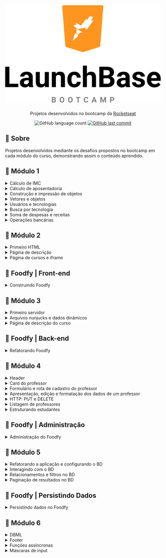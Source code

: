 <h1 align="center">
  <img src="/Images/launchbase.svg">
</h1>

<p align="center">Projetos desenvolvidos no bootcamp da <a href="https://www.rocketseat.com.br">Rocketseat</a></p>

<p align="center">
  <img alt="GitHub language count" src="https://img.shields.io/github/languages/count/frankjrp/RocketSeat_LaunchBase">
  
  <a href="https://github.com/frankjrp/RocketSeat_LaunchBase/commits/master">
    <img alt="GitHub last commit" src="https://img.shields.io/github/last-commit/frankjrp/RocketSeat_LaunchBase">
  </a>
</p>

## 🔖 Sobre
Projetos desenvolvidos mediante os desafios propostos no bootcamp em cada módulo do curso, demonstrando assim o conteúdo aprendido.

## :rocket: Módulo 1
<details>
  <summary>Cálculo de IMC</summary>
  
  #### SOBRE
  - Crie um programa para calcular o IMC e nível de obesidade de uma pessoa.
  
  #### :computer: <a href="https://github.com/frankjrp/RocketSeat_LaunchBase/blob/master/M%C3%B3dulo_01/Desafio_01/Desafio_1-1_IMC.js">Código</a>
</details>

<details>
  <summary>Cálculo de aposentadoria</summary>
  
  #### SOBRE
  - Crie um programa para calcular a aposentadoria de uma pessoa.
  - *Obs.: Esse cálculo é fictício, dentro da aposentadoria existem muitos outros fatores para serem levados em conta.*
  
  #### :computer: <a href="https://github.com/frankjrp/RocketSeat_LaunchBase/blob/master/M%C3%B3dulo_01/Desafio_01/Desafio_1-1_Aposentadoria.js">Código</a>
</details>

<details>
  <summary>Construção e impressão de objetos</summary>
  
  #### SOBRE
  - Crie um programa que armazena dados da empresa Rocketseat dentro de um objeto chamado `empresa`.
  - Imprima em tela utilizando `console.log` o nome da empresa e seu endereço no seguinte formato:<br>
  `A empresa Rocketseat está localizada em Rua Guilherme Gembala, 260`.
  
  #### :computer: <a href="https://github.com/frankjrp/RocketSeat_LaunchBase/blob/master/M%C3%B3dulo_01/Desafio_01/Desafio_1-2_Objetos.js">Código</a>
</details>

<details>
  <summary>Vetores e objetos</summary>
  
  #### SOBRE
  - Crie um programa com um objeto para armazenar dados de um programador como `nome`, `idade` e `tecnologias` que trabalha.
  - Um programador pode trabalhar com várias tecnologias, por isso armazene essas tecnologias em um array.
  - As tecnologias também devem ser objetos contendo `nome` e `especialidade`.
  - Imprima em tela o nome e especialidade da **primeira** tecnologia que o usuário utiliza no seguinte formato:<br>
  `O usuário Carlos tem 32 anos e usa a tecnologia C++ com especialidade em Desktop`.
  
  #### :computer: <a href="https://github.com/frankjrp/RocketSeat_LaunchBase/blob/master/M%C3%B3dulo_01/Desafio_01/Desafio_1-2_Vetores.js">Código</a>
</details>

<details>
  <summary>Usuários e tecnologias</summary>
  
  #### SOBRE
  - Crie um programa que armazena um array de usuários (objetos), cada usuário tem um `nome` e suas `tecnologias.` (novo array).
  - Percorra a lista de usuários com uma estrutura de repetição imprimindo em tela as informações dos usuários, exemplo:<br>
  `Carlos trabalha com HTML, CSS`.
  
  #### :computer: <a href="https://github.com/frankjrp/RocketSeat_LaunchBase/blob/master/M%C3%B3dulo_01/Desafio_01/Desafio_1-3_Usu%C3%A1riosTecnologias.js">Código</a>
</details>

<details>
  <summary>Busca por tecnologia</summary>
  
  #### SOBRE
  - Baseado no desafio anterior, utilize a mesma lista de usuários construída.
  - Crie uma função que recebe os dados de um objeto de usuário e retorna SE o usuário trabalha com CSS ou não. Essa função deve retornar um boolean `true/false`.
  - Percorra o array de usuários e, para cada um, verifique se o mesmo trabalha com CSS utilizando a função construída acima, se SIM, imprima em tela as informações do usuário.
  
  #### :computer: <a href="https://github.com/frankjrp/RocketSeat_LaunchBase/blob/master/M%C3%B3dulo_01/Desafio_01/Desafio_1-3_BuscaPorTecnologia.js">Código</a>
</details>

<details>
  <summary>Soma de despesas e receitas</summary>
  
  #### SOBRE
  - Crie um programa que calcula a soma de receitas e despesas de usuários e no fim retorna o saldo (`receitas - despesas`).
  - Utilize o array de usuários abaixo:<br>
  ```js
const usuarios = [
  {
    nome: "Salvio",
    receitas: [115.3, 48.7, 98.3, 14.5],
    despesas: [85.3, 13.5, 19.9]
  },
  {
    nome: "Marcio",
    receitas: [24.6, 214.3, 45.3],
    despesas: [185.3, 12.1, 120.0]
  },
  {
    nome: "Lucia",
    receitas: [9.8, 120.3, 340.2, 45.3],
    despesas: [450.2, 29.9]
  }
];
```
- Percorra o array de usuários e para cada usuário chame uma função chamada `calculaSaldo` que recebe como parâmetro as receitas e despesas do usuário.
- Crie uma segunda função que recebe como parâmetro um array de números e retorna a soma deles e use-a para calcular a soma de receitas e despesas dentro da função `calculaSaldo`.
- A função `calculaSaldo` deve utilizar a função `somaNumeros` para calcular a soma de receitas e despesas e no fim retornar o saldo do usuário, ou seja `receitas - despesas`.
- No fim exiba todos os usuários em tela, seu respectivo saldo e SE o saldo é POSITIVO ou NEGATIVO, exemplo:
```
Fulano possui saldo POSITIVO de 43.3
Sicrano possui saldo NEGATIVO de -90.3
```
  #### :computer: <a href="https://github.com/frankjrp/RocketSeat_LaunchBase/blob/master/M%C3%B3dulo_01/Desafio_01/Desafio_1-3_DespesasReceitas.js">Código</a>
</details>

<details>
  <summary>Operações bancárias</summary>
  
  #### SOBRE
  - Crie um programa para realizar operações bancárias na conta de um usuário.
  - Comece criando um objeto com o nome do usuário, suas transações e saldo.
  - As transações (transactions) devem iniciar como um array vazio `[]` e o saldo (balance) em `0` (zero).
  #### ADICIONAR TRANSAÇÕES
  - Crie uma função `createTransaction` para adicionar uma nova transação no array de transações de um usuário, essa função deve receber como parâmetro um objeto de transação que tem o seguinte formato:<br>
  ```
  {
  type: 'credit',
  value: 50.5
}
  ```
  - O `type` pode ser `credit` para créditos e `debit` para débitos da conta do usuário.
  - Quanto uma transação for do tipo `credit` ela deve também somar o valor do crédito no saldo (balance) do usuário.
  - Se for uma transação do tipo `debit` ela deve subtrair o valor do débito no saldo (balance) do usuário.
  #### RELATÓRIOS
  - Crie uma função chamada `getHigherTransactionByType` que recebe como parâmetro o tipo de transação `credit/debit`, percorre as transações do usuário e retorna o **objeto** da transação de maior valor com aquele tipo.
  - Crie uma função chamada `getAverageTransactionValue` que retorna o valor médio das transações de um usuário independente do seu tipo.
  - Crie uma função chamada `getTransactionsCount` que retorna o número de transações de cada tipo `credit/debit`, o retorno da função deve ser um objeto e seguir exatamente como o modelo apresentado abaixo:<br>
  `getTransactionsCount(); // { credit: 5, debit: 3 }`
  
  #### :computer: <a href="https://github.com/frankjrp/RocketSeat_LaunchBase/blob/master/M%C3%B3dulo_01/Desafio_01/Desafio_1-4_Opera%C3%A7%C3%B5esBanc%C3%A1rias.js">Código</a>
</details>

## :rocket: Módulo 2
<details>
  <summary>Primeiro HTML</summary>
  
  #### SOBRE
  - Criar um arquivo html que contenha um `favicon` e um header com 3 links: Comunidade, Email e Telefone.
  #### ESTILIZAÇÃO
  Você tem liberdade para escolher a estilização que preferir para esse desafio, mas alguns pontos são obrigatórios:
- Deve ser aplicado um background;
- Deve ser utilizada a fonte Roboto;
- O header precisa ocupar todo o espaço lateral e superior (body sem margin);
- O header precisa ter um espaçamento interno de 30px em todas as direções;
- Os links devem ter um espaçamento de 30px entre si.

<h1 align="center">
  <img src="/Images/desafio_2-1.PNG">
</h1>

 #### :computer: <a href="https://github.com/frankjrp/RocketSeat_LaunchBase/tree/master/M%C3%B3dulo_02/Desafio_02_1">Código</a>
</details>

<details>
  <summary>Página de descrição</summary>
  
  #### SOBRE
  - A partir do arquivo do desafio 2-1 (Primeiro HTML), adicionar um novo link no header chamado `Sobre`. Essa página deverá mostrar informações referentes a Rocketseat.
  #### INFORMAÇÕES DA PÁGINA
- Uma imagem da logo da empresa
- O nome da empresa
- Uma breve descrição da empresa
- Uma lista com as principais tecnologias utilizadas
- Links para as redes sociais da empresa (Github, Instagram e Facebook)
#### ESTILIZAÇÃO
  Você tem liberdade para escolher a estilização que preferir para esse desafio, mas alguns pontos são obrigatórios:
- A imagem deve ter uma borda e um formato circular;
- Deve ser utilizada a fonte Roboto;
- O nome da empresa e a imagem devem ser destacar do restante;
- Os links das redes sociais devem ter alguma alteração visual quando o cursor do mouse passar por cima.

<h1 align="center">
  <img src="/Images/desafio_2-2_1.PNG">
</h1>

<h1 align="center">
  <img src="/Images/desafio_2-2_2.PNG">
</h1>

#### :computer: <a href="https://github.com/frankjrp/RocketSeat_LaunchBase/tree/master/M%C3%B3dulo_02/Desafio_02_2">Código</a>
</details>

<details>
  <summary>Página de cursos e iframe</summary>
  
  #### SOBRE
  - A partir do arquivo do desafio 2-2 (Página de descrição), adicionar no header um link chamado `Conteúdos`. Essa página deve conter um grid onde devem ser mostrados os 3 principais cursos da Rocketseat: Starter, Launchbase e GoStack. Ao clicar em um dos cursos, deve ser aberta uma modal onde um iframe irá carregar as informações do curso selecionado.
  #### INFORMAÇÕES DA PÁGINA
- Título da página
- Grid com 3 colunas e 1 linha onde serão apresentados os cards dos cursos
#### INFORMAÇÕES DO CARD
- Logo do curso
- Título do curso
- Quantidade de módulos dos cursos
- Informação se o curso é gratuito ou pago
#### MODAL
- O modal deve conter um iframe que busca a página do curso (dica: basta adicionar `starter`, `launchbase` ou `gostack` ao final de `https://rocketseat.com.br/`). Além do botão de fechar o modal, é preciso implementar a funcionalidade de maximizar o modal (dica: utilize a mesma lógica implementada para fechar o `modalOverlay`, mas trabalhe com a classe `modal` e utilize o método `contains` do `classList` para verificar se o elemento está ou não com a classe `maximize`).
#### ESTILIZAÇÃO
  Você tem liberdade para escolher a estilização que preferir para esse desafio, mas alguns pontos são obrigatórios:
- Deve ser utilizado o grid para organizar os cursos;
- O modal nunca deve abrir maximizado.
#### NOTA
- *Além do que foi solicitado, inseri também a estilização de responsividade.*

<h1 align="center">
  <img src="/Images/desafio_2-3_1.PNG">
</h1>

<h1 align="center">
  <img src="/Images/desafio_2-3_2.PNG">
</h1>

<h1 align="center">
  <img src="/Images/desafio_2-3_3.PNG">
</h1>

<h1 align="center">
  <img src="/Images/desafio_2-3_4.PNG">
</h1>

<h1 align="center">
  <img src="/Images/responsive_1.PNG">
</h1>

<h1 align="center">
  <img src="/Images/responsive_2.PNG">
</h1>

<h1 align="center">
  <img src="/Images/responsive_4.PNG">
</h1>

<h1 align="center">
  <img src="/Images/responsive_5.PNG">
</h1>

<h1 align="center">
  <img src="/Images/responsive_3.PNG">
</h1>

<h1 align="center">
  <img src="/Images/responsive_6.PNG">
</h1>

#### :computer: <a href="https://github.com/frankjrp/RocketSeat_LaunchBase/tree/master/M%C3%B3dulo_02/Desafio_02_3">Código</a>
#### :clapper: [Demonstração](https://www.youtube.com/watch?v=F_Et3lP1XQY)
</details>

## :rocket: Foodfy | Front-end
<details>
  <summary>Construindo Foodfy</summary>
  
  #### SOBRE
  - Nesse desafio você vai construir um site completo para uma empresa de receitas chamada Foodfy.
  #### REGRA
  - Na página de receitas, quando o usuário clica em uma receita, um `modal` deve aparecer em tela contendo as mesmas informações da receita que ele clicou.
  
<h1 align="center">
  <img src="/Images/foodfy.PNG">
</h1>

<h1 align="center">
  <img src="/Images/foodfy_modal.PNG">
</h1>
  
  #### :computer: <a href="https://github.com/frankjrp/RocketSeat_LaunchBase/tree/master/Foodfy">Código</a>
  #### :clapper: [Demonstração](https://www.youtube.com/watch?v=JQpiUQX5tdQ)
</details>

## :rocket: Módulo 3
<details>
  <summary>Primeiro servidor</summary>
  
  #### SOBRE
  - Nesse desafio você deve criar um servidor que tenha duas rotas que devem retornar o conteúdo dos html gerados no desafio 2-3 (Páginas de Cursos e Iframe). Além disso, deve ser implementando um arquivo padrão (layout.njk) que reaproveite o código em comum entre esses dois e também um arquivo que sirva uma página de erro 404.<br>
*Erro 404 é comum aparecer em páginas da internet, quando não foi encontrado nenhum conteúdo.*
  #### ARQUIVOS HTML
  - `courses.njk`: Arquivo referente à pagina de conteúdos, deve ser servido na rota raiz.
  - `about.njk`: Arquivo referente à pagina de descrição, deve ser servido na rota /about.
  - `layout.njk`: Arquivo referente à base comum entre as páginas.
  - `not-found.njk`: Arquivo referente à pagina de erro 404, deve ser servido quando for realizada uma requisição à uma página que não existe. Esse arquivo deve ter:
  
      - Layout.njk como base
      - Ter um texto informativo sobre o erro
  #### ESTILIZAÇÃO
  - Você tem liberdade para escolher a estilização que preferir para esse desafio.
  
<h1 align="center">
  <img src="/Images/desafio_3-1_1.PNG">
</h1>

<h1 align="center">
  <img src="/Images/desafio_3-1_2.PNG">
</h1>

<h1 align="center">
  <img src="/Images/desafio_3-1_3.PNG">
</h1>

<h1 align="center">
  <img src="/Images/desafio_3-1_4.PNG">
</h1>
  
  #### :computer: <a href="https://github.com/frankjrp/RocketSeat_LaunchBase/tree/master/M%C3%B3dulo_03/Desafio_03_1">Código</a>
  #### :clapper: [Demonstração](https://www.youtube.com/watch?v=d5SEplacctU)
</details>

<details>
  <summary>Arquivos nunjucks e dados dinâmicos</summary>
  
  #### SOBRE
  - Nesse desafio você deve atualizar os arquivos com informações de cursos e descrição de forma dinâmica.
  #### ESTILIZAÇÃO
  - Você tem liberdade para escolher a estilização que preferir para esse desafio.
  #### NOTA
  - *São exatamente os mesmos layouts do desafio anterior (Primeiro servidor), porém, agora os dados são passados do back-end para o front-end de forma dinâmica.*
  
<h1 align="center">
  <img src="/Images/desafio_3-1_1.PNG">
</h1>

<h1 align="center">
  <img src="/Images/desafio_3-1_2.PNG">
</h1>

<h1 align="center">
  <img src="/Images/desafio_3-1_3.PNG">
</h1>

<h1 align="center">
  <img src="/Images/desafio_3-1_4.PNG">
</h1>
  
  #### :computer: <a href="https://github.com/frankjrp/RocketSeat_LaunchBase/tree/master/M%C3%B3dulo_03/Desafio_03_2">Código</a>
</details>

<details>
  <summary>Página de descrição do curso</summary>
  
  #### SOBRE
  - Nesse desafio você deve criar uma página de descrição do curso que deve ser chamada no lugar da modal quando o usuário clicar no card do curso.
  #### ROTA
  - A rota também será a `/courses`, porém o id do curso será passado via route params (ex.: `/courses/id_do_curso`).
  #### INFORMAÇÕES
  - Layout padrão
  - Card do curso
  - Link que redireciona para a página do curso
  #### ESTILIZAÇÃO
  - Você tem liberdade para escolher a estilização que preferir para esse desafio.
  
<h1 align="center">
  <img src="/Images/desafio_3-1_1.PNG">
</h1>

<h1 align="center">
  <img src="/Images/desafio_3-3.PNG">
</h1>

<h1 align="center">
  <img src="/Images/desafio_3-3_2.PNG">
</h1>
  
  #### :computer: <a href="https://github.com/frankjrp/RocketSeat_LaunchBase/tree/master/M%C3%B3dulo_03/Desafio_03_3">Código</a>
  #### :clapper: [Demonstração](https://www.youtube.com/watch?v=-D_UMwXDKLU)
</details>

## :rocket: Foodfy | Back-end
<details>
  <summary>Refatorando Foodfy</summary>
  
  #### SOBRE
  - Nesse desafio você irá refatorar, ou seja, reescrever algumas partes, do seu código do desafio anterior, o Foodfy.
  - Até esse módulo não conhecíamos sobre back-end, ou seja, todos dados da nossa página ficavam no próprio front-end (arquivos HTML).
  - Agora que conhecemos sobre Node.js vamos tornar a exibição dos dados mais dinâmica.
  #### ARQUIVO DE DADOS
  - Crie um arquivo `data.js` na raiz do seu projeto com o conteúdo de [link](https://github.com/Rocketseat/bootcamp-launchbase-desafios-03/blob/master/assets/data.js).
  #### ALTERAÇÕES NO PROJETO
  - Use os dados das receitas contidos no arquivo `data.js` para a página de listagem de receitas e para a home.
  - Na home, liste as 6 primeiras receitas.
  - Na listagem, liste todas receitas do arquivo.
  - *Obs.: Você precisará converter seu projeto em um projeto Node.js usando Nunjucks para mostrar cada página.*
  #### DETALHE DA RECEITA
  - Ao clicar em uma receita, agora o usuário deve ser redirecionado para uma nova página contendo todas as informações da receita como ingredientes, modo de preparo e informações adicionais (todas essas informações estão contidas no arquivo `data.js`).
  - Na página de listagem não é mais necessário abrir o modal como tínhamos no desafio anterior do Foodfy.
  - *Obs.: A página do detalhe da receita precisa buscar no arquivo `data.js` apenas a receita desejada pelo usuário, por isso você usará de parâmetros na rota dessa página, por exemplo: `http://localhost:3000/recipes/3`, nesse caso estaríamos acessando os detalhes da receita com índice 3 no array de receitas (`recipes[3]`).*
  #### AÇÃO DE MOSTRAR/ESCONDER
  - Dentro da página do detalhe da receita, em cada seção "Ingredientes", "Modo de preparo" e "Informações adicionais" há um botão `Mostrar` ou `Esconder` que ao ser clicado deve mostrar ou esconder o texto abaixo do título baseado em seu estado de visibilidade.
  
<h1 align="center">
  <img src="/Images/foodfy_refatorado_1.PNG">
</h1>

<h1 align="center">
  <img src="/Images/foodfy_refatorado_2.PNG">
</h1>

<h1 align="center">
  <img src="/Images/foodfy_refatorado_3.PNG">
</h1>

<h1 align="center">
  <img src="/Images/foodfy_refatorado_4.PNG">
</h1>

<h1 align="center">
  <img src="/Images/foodfy_refatorado_5.PNG">
</h1>
  
  #### :computer: <a href="https://github.com/frankjrp/RocketSeat_LaunchBase/tree/master/Foodfy_Refatorado">Código</a>
  #### :clapper: [Demonstração](https://www.youtube.com/watch?v=mwzbzur2Snw)
</details>

## :rocket: Módulo 4
<details>
  <summary>Header</summary>
  
  #### SOBRE
  - Esse é o primeiro desafio da sequência de criação de um site de aulas particulares. A ideia é que você aplique, em pequenas doses, os conhecimentos aprendidos nas aulas. Nessa primeira etapa, você deve criar um header com dois links: `Teachers` e `Students`.
  #### ESTILIZAÇÃO
  Você tem liberdade para escolher a estilização que preferir para esse desafio, mas alguns pontos são obrigatórios:
- Deve ser aplicado um background;
- Deve ser utilizada a fonte Roboto;
- Utilize o conceito de `box-sizing` e o seletor `+` para centralizar os seus links;
- Utilize o `after` e o `transition` para aplicar um efeito visual nos links quando o mouse passar por cima.

<h1 align="center">
  <img src="/Images/desafio_4-1_1.PNG">
</h1>

<h1 align="center">
  <img src="/Images/desafio_4-1_2.PNG">
</h1>
  
  #### :computer: <a href="https://github.com/frankjrp/RocketSeat_LaunchBase/tree/master/M%C3%B3dulo_04/Desafio_04_1">Código</a>
  #### :clapper: [Demonstração](https://www.youtube.com/watch?v=hmFB_k5huhA)
</details>

<details>
  <summary>Card do professor</summary>
  
  #### SOBRE
  - Nessa etapa você deve utilizar o browser-sync e criar um card para apresentação das informações do professor.
  #### CARD
  Esse componente deve ser dividido em duas seções: `imagem` e `detalhes`. As seguintes informações são obrigatórias:
  - Imagem randômica de uma coleção de professores (utilize a api do unsplash)
  - Nome completo
  - Idade
  - Grau de escolaridade (ex.: Doutorado)
  - Tipo de aula (presencial ou à distância)
  - Acompanhamento (ex.: Matemática e Física)
  - Desde (data de cadastro na plataforma)
  #### ESTILIZAÇÃO
  Você tem liberdade para escolher a estilização que preferir para esse desafio, mas alguns pontos são obrigatórios:
  - A imagem deve ocupar 40% do card e os detalhes 60%;
  - Utilize o seletor `first-child` e `border-top` para estilizar as divisórias entre os items;
  - Utilize o seletor `nth-child()` para estilizar o label (ex.: Desde) e valor (ex.: 02/02/2020) do item;
  - Utilize o `keyframes` e o `animation` para fazer uma animação do card;
  - Utilize o `box-shadow` para aplicar uma sombra no card.

<h1 align="center">
  <img src="/Images/desafio_4-2.PNG">
</h1>
  
  #### :computer: <a href="https://github.com/frankjrp/RocketSeat_LaunchBase/tree/master/M%C3%B3dulo_04/Desafio_04_2">Código</a>
  #### :clapper: [Demonstração](https://www.youtube.com/watch?v=rlzawtJTyM8)
</details>

<details>
  <summary>Formulário e rota de cadastro do professor</summary>
  
  #### SOBRE
  - Nessa etapa você deve criar um formulário de cadastro do professor e uma rota do tipo `post` que irá realizar as validações e salvar os dados enviados.
  #### FORMULÁRIO
  Os seguintes campos são necessários:
  - Avatar url: campo do tipo `url` para cadastrar o caminho da imagem do professor
  - Nome completo: campo do tipo `text`
  - Data de nascimento: campo do tipo `date`
  - Grau de escolaridade: campo do tipo `select` que deve conter as opções **Ensino Médio Completo**, **Ensino Superior Completo**, **Mestrado** e **Doutorado**
  - Tipo de aula: campo do tipo `radio` que deve conter as opções **Presencial** e **À distância**
  - Área de atuação: campo do tipo `text` que deve conter as informações das matérias que o professor pode lecionar
  #### ROTA
  - Crie um arquivo `teachers.js` na raiz do seu projeto e faça a validação de todos os campos utilizando `keys` e o constructor `Object`. Além disso, utilize o método             `writeFile` da lib `fs` para gerar um arquivo `json` que irá conter um array de todos os professores cadastrados. Ao final desses dois processos (validação e salvamento), faça   o redirecionamento para a página de listagem de professores.
  #### ESTILIZAÇÃO
  - Você tem liberdade para escolher a estilização que preferir para esse desafio.
  #### NOTA
  - *Além do que foi solicitado, adicionei, na validação dos dados, uma condicional `switch` para personalizar a mensagem com o nome do campo deixado em branco.*

<h1 align="center">
  <img src="/Images/desafio_4-3.PNG">
</h1>
  
  #### :computer: <a href="https://github.com/frankjrp/RocketSeat_LaunchBase/tree/master/M%C3%B3dulo_04/Desafio_04_3">Código</a>
  #### :clapper: [Demonstração](https://www.youtube.com/watch?v=zkO5KlfsG50)
</details>

<details>
  <summary>Apresentação, edição e formatação dos dados de um professor</summary>
  
  #### SOBRE
  - Nessa etapa você deve criar duas rotas: uma para apresentar os dados do professor (show) e outra para a edição dos dados cadastrados (edit). Além disso, realize a         formatação dos dados cadastrados para a correta exibição no HTML.
  #### SHOW
  Crie uma rota para lidar com a apresentação dos dados cadastrados de um professor. Dentro do arquivo `teachers.js`, crie um método `show` para buscar e retornar o professor a partir do `id` fornecido na rota. Os seguintes dados precisam ser formatados:
  - Idade: Crie um arquivo `utils.js` que exporta uma função chamada `age`. Essa função deve retornar a idade a partir do parâmetro (data de nascimento) informado
  - Grau de escolaridade: crie uma função `graduation` no arquivo `utils.js`. Essa função deve retornar o grau de escolaridade formatado a partir do valor do `select` informado (ex.: **Ensino Médio Completo** para o valor **medio** do `select`)
  - Acompanhamento: Utilize o método `split` da string para gerar um array com as matérias que o professor leciona
  - Desde: Utilize o constructor `Intl` e seus métodos para gerar uma data no formato `dia/mes/ano`
  #### EDIÇÃO
  - Crie uma rota para lidar com a edição dos dados cadastrados de um professor. Dentro do arquivo `teachers.js`, crie um método `edit` para buscar e retornar o professor a partir do `id` fornecido na rota. Utilize a mesma interface da rota de apresentação dos dados do professor (lembrando de fazer o reaproveitamento do form com um arquivo `fields.njk`). Por fim, crie uma função chamada `date` no arquivo `utils.js`. Essa função deve retornar a data no formato `yyyy-mm-dd` para a correta exibição no input do tipo `date` no HTML (lembre de tratar os dias e meses menores que 10 utilizando o método `slice` da string).
  #### ESTILIZAÇÃO
  - Você tem liberdade para escolher a estilização que preferir para esse desafio.
  #### NOTA
  - *Além do que foi solicitado, adicionei o parâmetro `required` nos campos do tipo `input` no arquivo `fields.njk`, para uma validação automática caso algum campo esteja em branco ao adicionar um novo registro através do arquivo `create.njk`*.

<h1 align="center">
  <img src="/Images/desafio_4-4_1.PNG">
</h1>

<h1 align="center">
  <img src="/Images/desafio_4-4_2.PNG">
</h1>

<h1 align="center">
  <img src="/Images/desafio_4-4_3.PNG">
</h1>
  
  #### :computer: <a href="https://github.com/frankjrp/RocketSeat_LaunchBase/tree/master/M%C3%B3dulo_04/Desafio_04_4">Código</a>
  #### :clapper: [Demonstração](https://www.youtube.com/watch?v=XTh5wlLNghA)
</details>

<details>
  <summary>HTTP: PUT e DELETE</summary>
  
  #### SOBRE
  - Nessa etapa você irá implementar duas rotas: PUT e DELETE para a atualização e remoção, respectivamente, dos dados cadastrados de um professor.
  #### PUT
  - Crie uma rota para receber os dados do formulário de edição e propagar no arquivo `json`. Lembre de sobrescrever o método POST do form para PUT (utilize a lib `method-override`). Dentro do arquivo `teachers.js`, crie um método `update` para buscar e retornar o professor a partir do `id` fornecido na rota. Faça a busca pelo professor a partir do `id` e atualize no arquivo `json` os dados que foram alterados (utilize o constructor `Number` para formatar o id como número). Por fim, redirecione para a página de apresentação dos dados de um professor (show).
  #### DELETE
  - Crie um botão na página de apresentação dos dados do professor. Esse botão irá chamar uma rota para deletar o professor do arquivo `json`. Lembre de sobrescrever o método POST do form para DELETE (utilize a lib `method-override`). Dentro do arquivo `teachers.js`, crie um método `delete` e gere um array com todos os professores, exceto o que deve ser removido (`filter`). Por fim, redirecione para a página de listagem dos professores.
  #### ESTILIZAÇÃO
  Você tem liberdade para escolher a estilização que preferir para esse desafio. Porém, algumas coisas são obrigatórias:
  - O botão de deletar deve ficar ao lado do botão de editar;
  - O botão de deletar deve ser da cor vermelha.
  
<h1 align="center">
  <img src="/Images/desafio_4-5_1.PNG">
</h1>

<h1 align="center">
  <img src="/Images/desafio_4-5_2.PNG">
</h1>
  
  #### :computer: <a href="https://github.com/frankjrp/RocketSeat_LaunchBase/tree/master/M%C3%B3dulo_04/Desafio_04_5">Código</a>
  #### :clapper: [Demonstração](https://www.youtube.com/watch?v=b4VunyQ_O8o)
</details>

<details>
  <summary>Listagem de professores</summary>
  
  #### SOBRE
  - Nessa etapa você deve listar todos os professores salvos no arquivo `json` e apresentá-los em formato de tabela.
  #### LISTAGEM
  - Crie uma rota para repassar para o arquivo de listagem os dados dos professores salvos no arquivo `json`.
  #### TABELA
  - Crie um arquivo que irá mostrar os dados dos professores em formato de tabela. Utilize `Nome completo`, `Acompanhamento` e `Ação` como cabeçalhos.
  #### ESTILIZAÇÃO
  Você tem liberdade para escolher a estilização que preferir para esse desafio, mas alguns pontos são obrigatórios:
  - A tabela deve ocupar todo o espaçamento do cartão;
  - Os cabeçalhos e os valores devem estar centralizados;
  - A imagem deve ser apresentada antes do nome. Deve ter formato circular e tamanho de 40px;
  - O campo `Acompanhamento` deve apresentar as matérias lecionadas de forma separada (array, assim como na página de apresentação de dados de um professor).
  
<h1 align="center">
  <img src="/Images/desafio_4-6.PNG">
</h1>
  
  #### :computer: <a href="https://github.com/frankjrp/RocketSeat_LaunchBase/tree/master/M%C3%B3dulo_04/Desafio_04_6">Código</a>
  #### :clapper: [Demonstração](https://www.youtube.com/watch?v=x-XkmLv1VCg)
</details>

<details>
  <summary>Estruturando estudantes</summary>
  
  #### SOBRE
  - Nessa etapa você deve reaproveitar para os estudantes toda a estrutura já criada para os professores. Além disso, deve implementar a lógica do menu ativo.
  #### ESTRUTURA
  Reaproveite o código obedecendo os seguintes padrões:
  - Crie um arquivo `students.js` com a mesma estrutura que o `teachers.js`. Insira ambos os arquivos dentro uma pasta `controllers`;
  - Crie um array `students` vazio dentro do arquivo `json`;
  - Crie uma pasta `students` com a mesma estrutura de views que os professores;
  - Crie as rotas dos estudantes seguindo a mesma estrutura dos professores.
  #### MENU ATIVO
  - Crie um arquivo `scripts.js` e implemente a lógica do menu ativo utilizando o `location` e o `includes` da string. Além disso, implemente um botão de cadastro nas páginas de listagem de professores e estudantes.
  #### FORMULÁRIO
  Faça os ajustes de professores para estudantes no formulário de criação. Além disso, remova os campos:
  - Grau de escolaridade;
  - Tipo de aula;
  - Acompanhamento;
  - Desde.
  
  e adicione os campos:
  - Email: campo do tipo `email`;
  - Ano escolar: campo do tipo `select` com todas as opções de anos escolares entre o 5º ano do ensino fundamental e o 3º ano do ensino médio;
  - Carga horária semanal: campo do tipo `number` que indica a quantidade de horas de aulas particulares que o aluno irá ter por semana.
  #### SALVANDO OS DADOS
  - Faça os ajustes de professores para estudantes no método `post` do arquivo `students.js`. Além disso, implemente a nova estratégia de `id` (evitar repetição).
  #### APRESENTAÇÃO
  Faça os ajustes de professores para estudantes na página de apresentação dos dados de um estudante. Além disso, faça duas alterações no arquivo `utils.js`:
  - Altere o retorno da função `date` para `day`, `month`, `year`, `iso` e `birthDay` (lembre de fazer o ajuste no método `edit` para buscar o `.iso`);
  - Crie uma função chamada `grade` que retorna os dados formatados a partir do valor selecionado no `select` (ex.: o valor 1EF representa **1º Ano do Ensino Fundamental**).
  #### EDIÇÃO
  - Faça os ajustes de professores para estudantes na página de edição dos dados de um estudante. Implemente o campo `Aniverśario` onde é apresentado o dia e o mês do aniversário do estudante. Além disso, altere tanto no `edit.njk` dos professores quanto no dos alunos a `url` da seção de avatar. Utilize o campo `avatar_url` cadastrado em vez da api do unsplash.
  #### REMOÇÃO
  - Crie um arquivo `confirm.njk` e importe ele no seu arquivo `edit.njk`. Esse arquivo deve ser responsável por escutar o evento (`addEventListener`) de `submit` do form de remoção e solicitar pela confirmação do usuário (`confirm`). Caso o usuário cancele a remoção, deve-se cancelar o form (método `preventDefault`).
  #### LISTAGEM
  - Faça os ajustes de professores para estudantes na página de listagem dos dados de um estudante. Remova a coluna de `Acompanhamento` e adicione as de `Email` e `Ano escolar`.
  #### ESTILIZAÇÃO
  - Você tem liberdade para escolher a estilização que preferir para esse desafio.
  
<h1 align="center">
  <img src="/Images/desafio_4-7_1.PNG">
</h1>

<h1 align="center">
  <img src="/Images/desafio_4-7_2.PNG">
</h1>

<h1 align="center">
  <img src="/Images/desafio_4-7_3.PNG">
</h1>

<h1 align="center">
  <img src="/Images/desafio_4-7_4.PNG">
</h1>

<h1 align="center">
  <img src="/Images/desafio_4-7_5.PNG">
</h1>

<h1 align="center">
  <img src="/Images/desafio_4-7_6.PNG">
</h1>

<h1 align="center">
  <img src="/Images/desafio_4-7_7.PNG">
</h1>

<h1 align="center">
  <img src="/Images/desafio_4-7_8.PNG">
</h1>
  
  #### :computer: <a href="https://github.com/frankjrp/RocketSeat_LaunchBase/tree/master/M%C3%B3dulo_04/Desafio_04_7">Código</a>
  #### :clapper: [Demonstração](https://www.youtube.com/watch?v=HA9rd_mUTRs)
</details>

## :rocket: Foodfy | Administração
<details>
  <summary>Administração do Foodfy</summary>
  
  #### SOBRE
  - Nesse desafio você irá criar uma área administrativa para o Foodfy, aplicação que desenvolvemos nos desafios anteriores.<br><br>
  Você utilizará o mesmo projeto do Foodfy desenvolvido no desafio anterior e somente adicionar essa área administrativa, que será responsável por cadastrar, editar e deletar os dados que estão no seu arquivo: `data.js`
  #### ROTAS DO ADMINISTRADOR
  - Usando os conhecimentos adquiridos até aqui, você deve criar rotas para uma área administrativa, onde o usuário poderá cadastrar novas receitas, apresentá-las, além de atualizar e deletar também.<br><br>
Use a seguinte ideia para criar suas rotas:

```js
routes.get("/admin/recipes", recipes.index); // Mostrar a lista de receitas
routes.get("/admin/recipes/create", recipes.create); // Mostrar formulário de nova receita
routes.get("/admin/recipes/:id", recipes.show); // Exibir detalhes de uma receita
routes.get("/admin/recipes/:id/edit", recipes.edit); // Mostrar formulário de edição de receita
routes.post("/admin/recipes", recipes.post); // Cadastrar nova receita
routes.put("/admin/recipes", recipes.put); // Editar uma receita
routes.delete("/admin/recipes", recipes.delete); // Deletar uma receita
```

Dica: Você pode criar pasta(s) para organizar os arquivos do seu projeto.
  #### DETALHES DA RECEITA
  - Para facilitar a busca de uma receita cadastrada, você pode usar a mesma forma de busca pelo index do `array` de `recipes` que foi apresentada no desafio anterior e desconsiderar o uso de um `id` único para cada receita, como apresentado nas aulas deste módulo.
  
  Mais pra frente entenderemos o uso dos ID's de forma mais profunda.
  #### LAYOUT DO PAINEL DE ADMINISTRAÇÃO
  
 <h1 align="center">
  <img src="/Images/foodfy_adm_show.png">
 </h1>
 
  #### DADOS DO PROJETO
  - No desafio passado você criou um arquivo de dados chamado `data.js` para servir de dados da sua aplicação;
  - Utilize agora, um arquivo que levará o nome `data.json` seguindo o que você aprendeu nesse módulo, porém, mantenha a estrutura de dados que você tinha no seu arquivo: `data.js`.
  
  Exemplo:
  ```json
{
  "recipes": []
}
```

Nesse `array` de `recipes` irão as receitas cadastradas pelo seu sistema.

A fim de testar as funcionalidades da sua área administrativa, cadastre, pela área administrativa, os dados que você tinha anteriormente no seu `data.js`.
  #### ADICIONAR CAMPO DINÂMICO
  - Os campos de "Ingredientes" e "Modo de preparo", serão campos dinâmicos, onde você irá adicionar quantos campos forem necessários, usando JavaScript para isso.
  
  **GIF Exemplo**
  
 <h1 align="center">
  <img src="/Images/foodfy_adm_addExample.gif">
 </h1>
 
 **Código de exemplo**
 
 ```html
<div id="ingredients">
  <div class="ingredient">
    <input type="text" name="ingredients[]" value="" placeholder="Ingredient" />
  </div>
</div>
<button type="button" class="add-ingredient">Add Ingredient</button>
```

Veja que o nome do nosso input contém `[]` no fim, isso significa que ele será um vetor, ou seja, quando o usuário enviar o formulário teremos algo assim:

```js
{
  "ingredients": [
    "Batata",
    "Queijo",
    "Bacon"
  ]
}
```

**Exemplo de JavaScript**

```js
function addIngredient() {
  const ingredients = document.querySelector("#ingredients");
  const fieldContainer = document.querySelectorAll(".ingredient");
  
  // Realiza um clone do último ingrediente adicionado
  const newField = fieldContainer[fieldContainer.length - 1].cloneNode(true);
  
  // Não adiciona um novo input se o último tem um valor vazio
  if (newField.children[0].value == "") return false;
  
  // Deixa o valor do input vazio
  newField.children[0].value = "";
  ingredients.appendChild(newField);
}

document
  .querySelector(".add-ingredient")
  .addEventListener("click", addIngredient);
```

  #### APRESENTAÇÃO NO SITE
  - Altere as rotas desenvolvidas no desafio anterior para exibir as receitas do novo arquivo `data.json` para o nosso site do Foodfy, no fim do desafio você deve ter então tanto a área administrativa do projeto quando o website consumindo os mesmos dados.
  #### NOTA
  - _Além do que foi solicitado, adicionei nos formulários de edição e criação de uma receita, a funcionalidade de colocar o cursor do mouse (`focus`) no campo recém criado ao se clicar em `adicionar novo ingrediente` ou `adicionar novo passo`_.

<h1 align="center">
  <img src="/Images/foodfy_adm_1.PNG">
</h1>

<h1 align="center">
  <img src="/Images/foodfy_adm_2.PNG">
</h1>

<h1 align="center">
  <img src="/Images/foodfy_adm_3.PNG">
</h1>

<h1 align="center">
  <img src="/Images/foodfy_adm_4.PNG">
</h1>

<h1 align="center">
  <img src="/Images/foodfy_adm_5.PNG">
</h1>

<h1 align="center">
  <img src="/Images/foodfy_adm_6.PNG">
</h1>

<h1 align="center">
  <img src="/Images/foodfy_adm_7.PNG">
</h1>

<h1 align="center">
  <img src="/Images/foodfy_adm_8.PNG">
</h1>
  
  #### :computer: <a href="https://github.com/frankjrp/RocketSeat_LaunchBase/tree/master/Foodfy_Administra%C3%A7%C3%A3o">Código</a>
  #### :clapper: [Demonstração](https://www.youtube.com/watch?v=SN381vXgaNY)
</details>

## :rocket: Módulo 5
<details>
  <summary>Refatorando a aplicação e configurando o BD</summary>
  
  #### SOBRE
  - Esse é o primeiro desafio de uma sequência que irá implementar o banco de dados na aplicação desenvolvida no módulo anterior.<br><br>
Nessa etapa, você deve refatorar o código da sua aplicação e preparar o seu ambiente para trabalhar com banco de dados.
  #### CRIANDO O BANCO DE DADOS
  Utilizando a ferramenta postbird, crie **através de queries** um banco de dados chamado **my_teacher** e uma tabela com o nome de **teachers** que possua os seguintes campos:
  
  - id: INT e PRIMARY KEY;
  - avatar_url: TEXT e NOT NULL;
  - name: TEXT e NOT NULL;
  - birth_date: TIMESTAMP e NOT NULL;
  - education_level: TEXT e NOT NULL;
  - class_type: TEXT e NOT NULL;
  - subjects_taught: TEXT e NOT NULL;
  - created_at: TIMESTAMP e NOT NULL.
  
  _Dicas: Para criar a tabela a partir de uma query, basta selecionar o banco no postbird e na aba **Query** rodar o comando **CREATE TABLE** especificando o nome da tabela e em seguida as colunas, por exemplo:_
  
  ```sql
CREATE TABLE TEST(
     ID INT PRIMARY KEY,
     NAME TEXT NOT NULL
);
```

_Para mais informações, dê uma olhada nesse [link](https://www.postgresqltutorial.com/postgresql-create-table/)_
  #### REFATORANDO O CÓDIGO
  Após preparar o banco de dados, é preciso refatorar a sua aplicação para utilizá-lo. Você deve fazer as seguintes alterações:
  
  - Utilizar a nova estrutura de pastas (src, app e lib);
  - Corrija nos arquivos os caminhos relativos que precisar;
  - Utilize nos arquivos da pasta `controllers` a nova forma de exportar.
  #### CONFIGURANDO O BD NA APLICAÇÃO
  - Por fim, instale a biblioteca `pg` e crie o arquivo de configuração do seu banco de dados (em uma pasta **config**) utilizando o `Pool`. Não esqueça de passar os dados necessários (**user, password, host, port e database**) na hora de instanciar (**new**) o Pool.
  #### ESTILIZAÇÃO
  - Você tem liberdade para escolher a estilização que preferir para esse desafio.
  
  #### :computer: <a href="https://github.com/frankjrp/RocketSeat_LaunchBase/tree/master/M%C3%B3dulo_05/Desafio_05_1">Código</a>
</details>

<details>
  <summary>Interagindo com o BD</summary>
  
  #### SOBRE
  - Nessa etapa, você deve refatorar os CRUDs dos professores e estudantes para que eles utilizem o banco de dados.
  #### INSERINDO DADOS
  - No método `post`, construa uma query usando `INSERT` que crie um novo registro no banco de dados.
  #### BUSCANDO DADOS
  - No método `index`, construa uma query usando `SELECT` que retorne todos os registros do banco de dados. Ordene esses resultados pelo nome de forma crescente.
  #### CRIANDO MODEL
  As operações com o banco de dados não devem ficar no controller, por isso crie um model que contenha os cinco métodos:

  - `all`: Buscar todos os registros;
  - `create`: Criar um registro;
  - `find`: Buscar apenas um registro a partir do id informado;
  - `update`: Atualiza um registro a partir do id informado;
  - `delete`: Remove um registro a partir do id informado.
  #### ATUALIZANDO DADOS
  - Crie um método `update` no model. Nesse método, construa uma query utilizando `UPDATE`, `SET` e `WHERE` que atualiza um registro do banco de dados a partir do id informado.
  #### REMOVENDO DADOS
  - Crie um método `delete` no model. Nesse método, construa uma query utilizando `DELETE` e `WHERE` que remova um registro do banco de dados a partir do id informado.
  #### REFATORANDO STUDENTS
  - Refatore o controller de estudantes utilizando as mesmas ideias aplicadas no controller de professores.
  #### ESTILIZAÇÃO
  - Você tem liberdade para escolher a estilização que preferir para esse desafio.
  
  #### :computer: <a href="https://github.com/frankjrp/RocketSeat_LaunchBase/tree/master/M%C3%B3dulo_05/Desafio_05_2">Código</a>
</details>

<details>
  <summary>Relacionamentos e filtros no BD</summary>
  
  #### SOBRE
  - Nessa etapa, você deve criar um relacionamento entre o professor e o estudante. Além disso, deve-se implementar filtros na listagem da tabela de professores.
  #### RELACIONAMENTOS
  - Adicione um campo `teacher_id` na tabela de estudantes. Em seguida, nas páginas de cadastro e edição de estudantes adicione um campo select que lista todos os professores cadastrados. Por fim, na página de detalhe de um estudante, crie um campo que mostre o nome do professor do aluno.
  #### FILTROS
  - Na página de listagem de professores, adicione um input de texto para os filtros e um botão para retornar uma nova listagem com os dados filtrados. No método `index` do controller, faça uma verificação para checar se existem filtros passados por `query params`. Se existir, crie um método `findBy` no model que retorna todos os professores que tiverem o nome ou a área de atuação em comum com o filtro passado (utilize o `ILIKE`).
  #### ESTILIZAÇÃO
  - Você tem liberdade para escolher a estilização que preferir para esse desafio.
  
<h1 align="center">
  <img src="/Images/desafio_5-3_1.PNG">
</h1>

<h1 align="center">
  <img src="/Images/desafio_5-3_2.PNG">
</h1>

<h1 align="center">
  <img src="/Images/desafio_5-3_3.PNG">
</h1>

<h1 align="center">
  <img src="/Images/desafio_5-3_4.PNG">
</h1>
  
  #### :computer: <a href="https://github.com/frankjrp/RocketSeat_LaunchBase/tree/master/M%C3%B3dulo_05/Desafio_05_3">Código</a>
  #### :clapper: [Demonstração](https://www.youtube.com/watch?v=T7DsrRP4jAs)
</details>

<details>
  <summary>Paginação de resultados no BD</summary>
  
  #### SOBRE
  - Nessa etapa, você deve implementar a lógica de paginação dos resultados do BD.
  #### BACKEND
  - Adicione no método `index` do controller de professores o tratamento dos campos `page` e `limit` que serão transmitidos via `query params`. Além disso, faça o cálculo do `offset` a ser passado para a query. Por fim, crie um novo método `paginate` no model que deve implementar toda a query já existente (com filter e order) e também adicionar a paginação (utilize `LIMIT` e `OFFSET`).
  #### FRONTEND
  Crie um algoritmo que realize a paginação dos resultados da seguinte forma:
  
  - As duas primeiras e últimas páginas sempre devem ser apresentadas (ex: 1, 2, 45 e 46 de um total de 46 pags.);
  - Caso existam mais de 7 páginas, as intermediárias selecionadas devem ser apresentadas juntamente com seu sucessor e antecessor (ex.: 1, 2, ..., 12, 13 (selecionada), 14, ..., 23, 24);
  - Só apresente as reticências se elas representarem um grupo de 2 páginas ou mais (ex.: 1, 2, 3 (sem reticências), 4, 5 (selecionada), 6, ...(pags 7 e 8), 9, 10).
  
  Em seguida, implemente na query do método `paginate` no model de professor a lógica da paginação:
  
  - Realizar o `count` de todos os registros de professores (utilize uma `subquery`);
  - Aplicar os filtros tanto na `query` de busca dos professores quanto na `subquery` de `count`.
  
  Por fim, utilize o `scripts.js` para renderizar no `html` (não faça no `nunjucks`) a paginação ao final da listagem (não esqueça que as reticências não devem ser links).
  #### AJUSTES FINAIS
  Para finalizar, basta:
  
  - Estilizar a paginação;
  - Preservar o filter quando a página for alterada;
  - Implementar no front dos estudantes a paginação (siga a mesma ideia aplicada nos professores).
  #### ESTILIZAÇÃO
  - Você tem liberdade para escolher a estilização que preferir para esse desafio.
  #### NOTA
  - _Além do que foi solicitado, inseri os botões `Anterior` e `Próximo`; e a correta parametrização nos filtros, nos casos onde não há nenhum registro correspondente._
  
<h1 align="center">
  <img src="/Images/desafio_5-4_1.PNG">
</h1>

<h1 align="center">
  <img src="/Images/desafio_5-4_2.PNG">
</h1>
  
  #### :computer: <a href="https://github.com/frankjrp/RocketSeat_LaunchBase/tree/master/M%C3%B3dulo_05/Desafio_05_4">Código</a>
  #### :clapper: [Demonstração](https://www.youtube.com/watch?v=IPtBMAgCbvo)
</details>

## :rocket: Foodfy | Persistindo Dados
<details>
  <summary>Persistindo dados no Foodfy</summary>
  
  #### SOBRE
  - Nesse desafio você irá criar um banco de dados para o Foodfy.<br><br>
  A partir desse desafio, os dados que antes você vinha salvando em um arquivo JSON agora serão armazenados em um banco de dados PostgreSQL.<br><br>
  Você irá criar novas páginas de cadastro, listagem e edição de chefs, pois uma receita será atribuída a um chef.<br><br>
  Você irá criar um busca de receitas, onde você poderá filtrar receitas pelo seu nome.<br><br>
  Por fim, você irá adicionar a funcionalidade de paginação na listagem de receitas.
  #### BANCO DE DADOS
  - Usando os conhecimentos adquiridos até aqui, você irá criar um banco de dados pelo Postgres, utilize o nome `foodfy`.<br><br>
  Você irá criar uma tabela de receitas, chame-a de `recipes` e uma tabela de cozinheiros, nomeie-a como `chefs`.<br><br>
  A tabela `recipes` deverá conter os seguintes campos:
  
    - `id integer primary unique` (o postbird cria esse campo por padrão)
    - `chef_id integer` (esse campo armazenará o ID do chef que criou essa receita)
    - `image text`
    - `title text`
    - `ingredients text[]`
    - `preparation text[]`
    - `information text`
    - `created_at datetime` (armazena a data de criação da receita no banco de dados)<br><br>
   
    > _Obs.: Você consegue armazenar vetores (`arrays`) no Postgres utilizando o `[]` no fim do campo._
 
    A tabela `chefs` deverá conter os seguinte campos:
  
    - `id integer primary unique` (o postbird cria esse campo por padrão)
    - `name text`
    - `avatar_url text`
    - `created_at datetime` (armazena a data de criação do chef no banco de dados)
  #### [ADMIN] CADASTRO DE CHEFS
  
  <h1 align="center">
  <img src="/Images/foodfy_persistindodados_0a.png">
  </h1>
 
  - Você irá colocar novas páginas administrativas que serão capazes de fazer as operação de cadastro, listagem, atualização e remoção de chefs.
  
  > Importante: Ao deletar o chef, se o mesmo possuir pelo menos uma receita, retorne um erro informando que chefs que possuem receitas não podem ser deletados.
  #### [SITE] BUSCA DE RECEITAS
  
 <h1 align="center">
  <img src="/Images/foodfy_persistindodados_0b.png">
 </h1>
 
 - Para facilitar a busca de uma receita cadastrada, a pessoa que acessar o site poderá filtrar por nome da receita.<br><br>
 Você criará também uma página de resultado da busca que listará as receitas de acordo com a busca do usuário.
 
  #### [SITE] LISTAGEM DE CHEFS
  
  <h1 align="center">
  <img src="/Images/foodfy_persistindodados_0c.png">
  </h1>
  
  - Fazer uma página com nome "Chefs" no site onde irá mostrar os chefs do Foodfy.<br><br>
  Fazer uma contagem de todas a receitas daquele chef, e apresentar nessa página.
  
  <h1 align="center">
  <img src="/Images/foodfy_persistindodados_1.PNG">
  </h1>
  
  <h1 align="center">
  <img src="/Images/foodfy_persistindodados_2.PNG">
  </h1>
  
  <h1 align="center">
  <img src="/Images/foodfy_persistindodados_3.PNG">
  </h1>
  
  <h1 align="center">
  <img src="/Images/foodfy_persistindodados_4.PNG">
  </h1>
  
  <h1 align="center">
  <img src="/Images/foodfy_persistindodados_5a.PNG">
  </h1>
  
  <h1 align="center">
  <img src="/Images/foodfy_persistindodados_5b.PNG">
  </h1>
  
  <h1 align="center">
  <img src="/Images/foodfy_persistindodados_6.PNG">
  </h1>
  
  <h1 align="center">
  <img src="/Images/foodfy_persistindodados_7a.PNG">
  </h1>
  
  <h1 align="center">
  <img src="/Images/foodfy_persistindodados_7b.PNG">
  </h1>
  
  <h1 align="center">
  <img src="/Images/foodfy_persistindodados_7c.PNG">
  </h1>
  
  <h1 align="center">
  <img src="/Images/foodfy_persistindodados_8.PNG">
  </h1>
  
  <h1 align="center">
  <img src="/Images/foodfy_persistindodados_9.PNG">
  </h1>
  
  <h1 align="center">
  <img src="/Images/foodfy_persistindodados_10.PNG">
  </h1>
  
  <h1 align="center">
  <img src="/Images/foodfy_persistindodados_11.PNG">
  </h1>
  
  <h1 align="center">
  <img src="/Images/foodfy_persistindodados_12.PNG">
  </h1>
  
  #### :computer: <a href="https://github.com/frankjrp/RocketSeat_LaunchBase/tree/master/Foodfy_Persistindo_Dados">Código</a>
  #### :clapper: [Demonstração](https://www.youtube.com/watch?v=j2cCZnjcs_g)
</details>

## :rocket: Módulo 6
<details>
  <summary>DBML</summary>
  
  #### SOBRE
  Crie no site [dbdiagram.io](https://dbdiagram.io/home) a modelagem de um banco de dados que represente um sistema de locação de carros. Respeite as seguintes regras:
  - O BD deve possuir no mínimo 6 tabelas:
    - `customers` - clientes que alugam os carros;
    - `agencies` - agências que locam os carros;
    - `addresses` - endereço da agência (rua, bairro, etc);
    - `cars` - informações específicas do carro (cor, placa, etc);
    - `models` - informações gerais do carro (marca, modelo, etc);
    - `orders` - pedidos de locação.
  - Todos as tabelas devem possuir uma primary key;
  - Todas as tabelas precisam possuir, no mínimo, 5 campos (exceto a tabela resultante do relacionamento n:m);
  - O relacionamento entre agência e endereço deve ser 1:1;
  - O relacionamento entre modelo e carro deve ser 1:n;
  - O relacionamento entre cliente e pedido deve ser 1:n;
  - O relacionamento entre agência e pedido deve ser 1:n;
  - O relacionamento entre carro e pedido deve ser n:m (um mesmo pedido pode abranger múltiplos carros e o mesmo carro pode ter sido locado mais de uma vez);

  Dica: caso esteja com dúvidas sobre como funciona cada tipo de relacionamento, dê uma olhada [aqui](https://sites.google.com/site/uniplibancodedados1/aulas/aula-7---tipos-de-relacionamento).
  
#### ESTILIZAÇÃO
Você tem liberdade para escolher a estilização que preferir para esse desafio.
  
<h1 align="center">
  <img src="/Images/desafio_6-1_2.PNG">
</h1>

#### :computer: <a href="https://github.com/frankjrp/RocketSeat_LaunchBase/tree/master/M%C3%B3dulo_06/Desafio_06_1_1">Código</a>
</details>

<details>
  <summary>Footer</summary>
  
  #### SOBRE
  Implemente um footer no resultado final do desafio do [módulo 3](https://github.com/Rocketseat/bootcamp-launchbase-desafios-03/blob/master/desafios/03-3-pagina-descricao-curso.md). Esse elemento deve conter as seguintes informações:
  
- Endereço da empresa (Residencial Acalanto - R. Guilherme Gemballa, 260 - Sala 3 - Jardim América, Rio do Sul - SC, 89160-188);
- Direitos autorais (Rocketseat © 2020 - Todos os direitos reservados).
  
#### ESTILIZAÇÃO
Você tem liberdade para escolher a estilização que preferir para esse desafio.

<h1 align="center">
  <img src="/Images/desafio_6-1_3.PNG">
</h1>

<h1 align="center">
  <img src="/Images/desafio_6-1_4.PNG">
</h1>

 #### :computer: <a href="https://github.com/frankjrp/RocketSeat_LaunchBase/tree/master/M%C3%B3dulo_06/Desafio_06_1_2">Código</a>
</details>

<details>
  <summary>Funções assíncronas</summary>
  
#### SOBRE
Implemente uma função que receba como parâmetro um número e, após x milissegundos (dentre um intervalo de 1 a 100 ms. Utilize o `setTimeout` e as funções `floor` e `random` da biblioteca [Math](https://developer.mozilla.org/pt-BR/docs/Web/JavaScript/Reference/Global_Objects/Math)), mostre no console o dobro do parâmetro recebido. Em seguida, chame essa função 5 vezes. Ex.:

```js
function printDouble(number){
  setTimeout(
    () => {
      console.log(number * 2)
    }, 
    Math.floor(Math.random() * 100) + 1
  )
}

function printAll(){
  printDouble(5)
  printDouble(10)
  printDouble(22)
  printDouble(1)
  printDouble(89)
}

printAll()
```

Sem realizar nenhum tratamento, é fácil perceber que a ordem dos valores mostrados no console ao chamar a função `printAll()` é aleatória e não respeita a ordem de chamada das funções. Portanto, para resolver esse problema, trate o assincronismo do `setTimeout` utilizando [callback](https://developer.mozilla.org/pt-BR/docs/Glossario/Callback_function), [Promise](https://developer.mozilla.org/pt-BR/docs/Web/JavaScript/Reference/Global_Objects/Promise) e [async/await](https://developer.mozilla.org/pt-BR/docs/Web/JavaScript/Reference/Operators/await).

(Dica: no tratamento com Promise, faça o retorno de uma nova Promise e utilize o parâmetro `resolve`).

Agora, altere um pouco sua função. Serão passados dois parâmetros, o primeiro será o valor a ser dobrado e o segundo o valor a ser somado ao dobro do primeiro. Além disso, em vez de mostrar o resultado no console, retorne-o e o repasse na chamada da função seguinte, por exemplo:

```js
let result;

result = funcao(5, 0); // retorna 10
result = funcao(12, result); // retorna 34
result = funcao(2, result); // retorna 38
```
Por fim, faça novamente o tratamento desse assincronismo utilizando [callback](https://developer.mozilla.org/pt-BR/docs/Glossario/Callback_function), [Promise](https://developer.mozilla.org/pt-BR/docs/Web/JavaScript/Reference/Global_Objects/Promise) e [async/await](https://developer.mozilla.org/pt-BR/docs/Web/JavaScript/Reference/Operators/await).
  
#### ESTILIZAÇÃO
Você tem liberdade para escolher a estilização que preferir para esse desafio.

#### :computer: <a href="https://github.com/frankjrp/RocketSeat_LaunchBase/tree/master/M%C3%B3dulo_06/Desafio_06_1_3">Código</a>
</details>

<details>
  <summary>Máscaras de input</summary>
  
#### SOBRE
Implementar duas máscaras de input:

- Número percentual com no mínimo duas casas após a vírgula e no máximo 4 (Utilize o `NumberFormat` da biblioteca [Intl](https://developer.mozilla.org/pt-BR/docs/Web/JavaScript/Reference/Global_Objects/NumberFormat));
- CPF (xxx.xxx.xxx-xx).
  
#### ESTILIZAÇÃO
Você tem liberdade para escolher a estilização que preferir para esse desafio.

<h1 align="center">
  <img src="/Images/desafio_6-1_1.PNG">
</h1>

 #### :computer: <a href="https://github.com/frankjrp/RocketSeat_LaunchBase/tree/master/M%C3%B3dulo_06/Desafio_06_1_4">Código</a>
</details>
